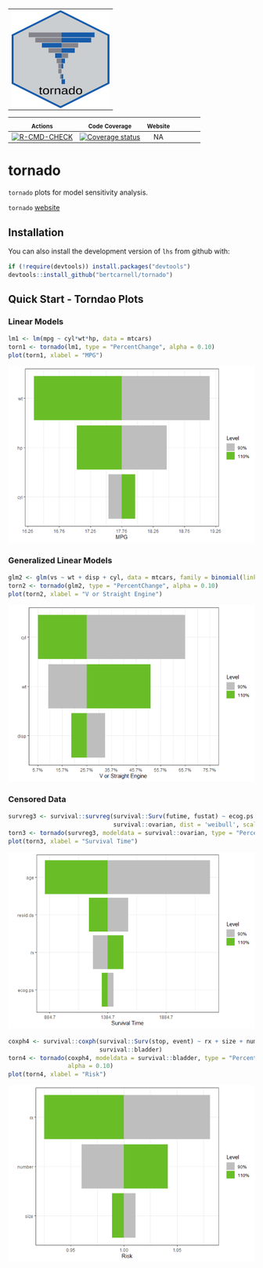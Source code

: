 <div>
<table>
<tr>
<td>
<img align="left" width="200" height="200" src="logo.png"/>
</td>
</tr>
</table>
</div>

|                                                                               <sub>Actions</sub>                                                                               |                                                                  <sub>Code Coverage</sub>                                                                  | <sub>Website</sub> |     |     |     |     |
|:------------------------------------------------------------------------------------------------------------------------------------------------------------------------------:|:----------------------------------------------------------------------------------------------------------------------------------------------------------:|:------------------:|:---:|:---:|:---:|:---:|
| [![R-CMD-CHECK](https://github.com/bertcarnell/tornado/actions/workflows/r-cmd-check.yml/badge.svg)](https://github.com/bertcarnell/tornado/actions/workflows/r-cmd-check.yml) | [![Coverage status](https://codecov.io/gh/bertcarnell/tornado/branch/master/graph/badge.svg)](https://codecov.io/github/bertcarnell/tornado?branch=master) |         NA         |     |     |     |     |

tornado
=======

`tornado` plots for model sensitivity analysis.

`tornado` [website](https://bertcarnell.github.io/tornado/)

Installation
------------

You can also install the development version of `lhs` from github with:

``` r
if (!require(devtools)) install.packages("devtools")
devtools::install_github("bertcarnell/tornado")
```

Quick Start - Torndao Plots
---------------------------

### Linear Models

``` r
lm1 <- lm(mpg ~ cyl*wt*hp, data = mtcars)
torn1 <- tornado(lm1, type = "PercentChange", alpha = 0.10)
plot(torn1, xlabel = "MPG")
```

![](etc/images/random-1.png)

### Generalized Linear Models

``` r
glm2 <- glm(vs ~ wt + disp + cyl, data = mtcars, family = binomial(link = "logit"))
torn2 <- tornado(glm2, type = "PercentChange", alpha = 0.10)
plot(torn2, xlabel = "V or Straight Engine")
```

![](etc/images/glm_section-1.png)

### Censored Data

``` r
survreg3 <- survival::survreg(survival::Surv(futime, fustat) ~ ecog.ps + rx + age + resid.ds, 
                              survival::ovarian, dist = 'weibull', scale = 1)
torn3 <- tornado(survreg3, modeldata = survival::ovarian, type = "PercentChange", alpha = 0.10)
plot(torn3, xlabel = "Survival Time")
```

![](etc/images/censored_section-1.png)

``` r
coxph4 <- survival::coxph(survival::Surv(stop, event) ~ rx + size + number,
                          survival::bladder)
torn4 <- tornado(coxph4, modeldata = survival::bladder, type = "PercentChange",
                 alpha = 0.10)
plot(torn4, xlabel = "Risk")
```

![](etc/images/censored_section-2.png)
